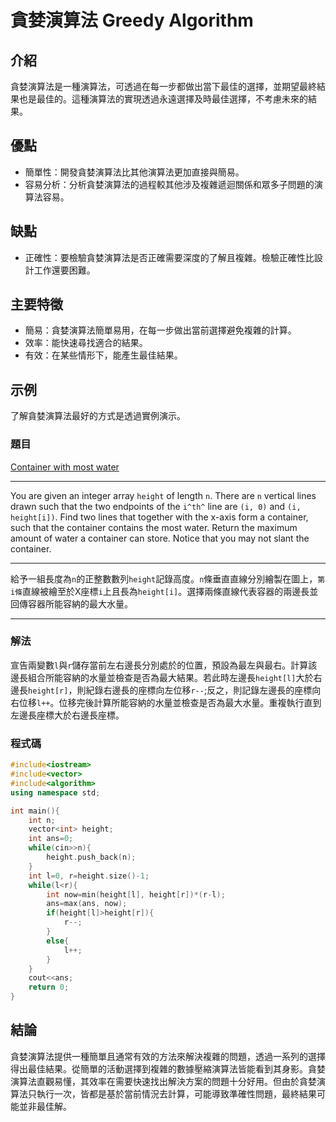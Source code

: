 # 貪婪演算法 Greedy Algorithm

## 介紹
貪婪演算法是一種演算法，可透過在每一步都做出當下最佳的選擇，並期望最終結果也是最佳的。這種演算法的實現透過永遠選擇及時最佳選擇，不考慮未來的結果。

## 優點
- 簡單性：開發貪婪演算法比其他演算法更加直接與簡易。
- 容易分析：分析貪婪演算法的過程較其他涉及複雜遞迴關係和眾多子問題的演算法容易。

## 缺點
- 正確性：要檢驗貪婪演算法是否正確需要深度的了解且複雜。檢驗正確性比設計工作還要困難。

## 主要特徵
- 簡易：貪婪演算法簡單易用，在每一步做出當前選擇避免複雜的計算。
- 效率：能快速尋找適合的結果。
- 有效：在某些情形下，能產生最佳結果。

## 示例
了解貪婪演算法最好的方式是透過實例演示。

### 題目
[Container with most water](https://leetcode.com/problems/container-with-most-water/description/)
***
You are given an integer array `height` of length `n`. There are `n` vertical lines drawn such that the two endpoints of the `i^th^` line are `(i, 0)` and `(i, height[i])`.
Find two lines that together with the x-axis form a container, such that the container contains the most water.
Return the maximum amount of water a container can store.
Notice that you may not slant the container.
***
給予一組長度為`n`的正整數數列`height`記錄高度。`n`條垂直直線分別繪製在圖上，`第i條`直線被繪至於X座標`i`上且長為`height[i]`。選擇兩條直線代表容器的兩邊長並回傳容器所能容納的最大水量。
***
### 解法
宣告兩變數`l`與`r`儲存當前左右邊長分別處於的位置，預設為最左與最右。計算該邊長組合所能容納的水量並檢查是否為最大結果。若此時左邊長`height[l]`大於右邊長`height[r]`，則紀錄右邊長的座標向左位移`r--`;反之，則記錄左邊長的座標向右位移`l++`。位移完後計算所能容納的水量並檢查是否為最大水量。重複執行直到左邊長座標大於右邊長座標。

### 程式碼
```c++
#include<iostream>
#include<vector>
#include<algorithm>
using namespace std;

int main(){
    int n;
    vector<int> height;
    int ans=0;
    while(cin>>n){
        height.push_back(n);
    }
    int l=0, r=height.size()-1;
    while(l<r){
        int now=min(height[l], height[r])*(r-l);
        ans=max(ans, now);
        if(height[l]>height[r]){
            r--;
        }
        else{
            l++;
        }
    }
    cout<<ans;
    return 0;
}
```

## 結論
貪婪演算法提供一種簡單且通常有效的方法來解決複雜的問題，透過一系列的選擇得出最佳結果。從簡單的活動選擇到複雜的數據壓縮演算法皆能看到其身影。貪婪演算法直觀易懂，其效率在需要快速找出解決方案的問題十分好用。但由於貪婪演算法只執行一次，皆都是基於當前情況去計算，可能導致準確性問題，最終結果可能並非最佳解。